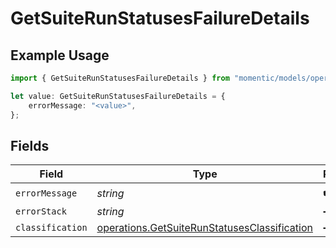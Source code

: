 # GetSuiteRunStatusesFailureDetails

## Example Usage

```typescript
import { GetSuiteRunStatusesFailureDetails } from "momentic/models/operations";

let value: GetSuiteRunStatusesFailureDetails = {
    errorMessage: "<value>",
};
```

## Fields

| Field                                                                                                        | Type                                                                                                         | Required                                                                                                     | Description                                                                                                  |
| ------------------------------------------------------------------------------------------------------------ | ------------------------------------------------------------------------------------------------------------ | ------------------------------------------------------------------------------------------------------------ | ------------------------------------------------------------------------------------------------------------ |
| `errorMessage`                                                                                               | *string*                                                                                                     | :heavy_check_mark:                                                                                           | N/A                                                                                                          |
| `errorStack`                                                                                                 | *string*                                                                                                     | :heavy_minus_sign:                                                                                           | N/A                                                                                                          |
| `classification`                                                                                             | [operations.GetSuiteRunStatusesClassification](../../models/operations/getsuiterunstatusesclassification.md) | :heavy_minus_sign:                                                                                           | N/A                                                                                                          |